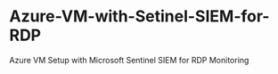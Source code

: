 # Azure-VM-with-Setinel-SIEM-for-RDP
Azure VM Setup with Microsoft Sentinel SIEM for RDP Monitoring
